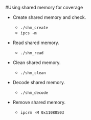#Using shared memory for coverage

- Create shared memory and check.
	-	`./shm_create`
	-	`ipcs -m`

- Read shared memory.
	-	`./shm_read`

- Clean shared memory.
	- `./shm_clean`

- Decode shared memory.
	- `./shm_decode`

- Remove shared memory.
	- `ipcrm -M 0x11080503`

